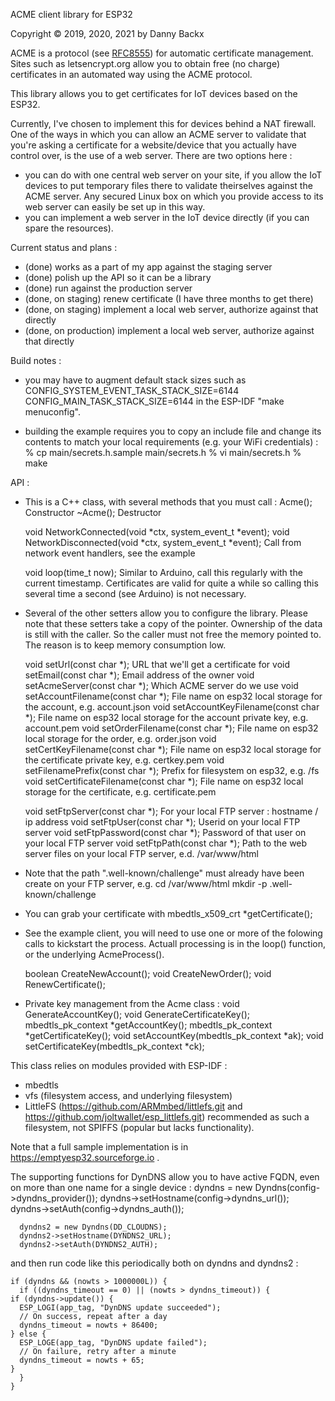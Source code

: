 ACME client library for ESP32

Copyright &copy; 2019, 2020, 2021 by Danny Backx

ACME is a protocol (see <a href="https://tools.ietf.org/html/rfc8555">RFC8555</a>) for automatic certificate management.
Sites such as letsencrypt.org allow you to obtain free (no charge) certificates in an automated way
using the ACME protocol.

This library allows you to get certificates for IoT devices based on the ESP32.

Currently, I've chosen to implement this for devices behind a NAT firewall.
One of the ways in which you can allow an ACME server to validate that you're asking a certificate for
a website/device that you actually have control over, is the use of a web server.
There are two options here :
- you can do with one central web server on your site, if you allow the IoT devices to put temporary files there to validate theirselves against the ACME server. Any secured Linux box on which you provide access to its web server can easily be set up in this way.
- you can implement a web server in the IoT device directly (if you can spare the resources).

Current status and plans :
- (done) works as a part of my app against the staging server
- (done) polish up the API so it can be a library
- (done) run against the production server
- (done, on staging) renew certificate (I have three months to get there)
- (done, on staging) implement a local web server, authorize against that directly
- (done, on production) implement a local web server, authorize against that directly

Build notes :
- you may have to augment default stack sizes such as
    CONFIG_SYSTEM_EVENT_TASK_STACK_SIZE=6144
    CONFIG_MAIN_TASK_STACK_SIZE=6144
  in the ESP-IDF "make menuconfig".

- building the example requires you to copy an include file and change its contents to match your
  local requirements (e.g. your WiFi credentials) :
    % cp main/secrets.h.sample main/secrets.h
    % vi main/secrets.h
    % make

API :
- This is a C++ class, with several methods that you must call :
    Acme();				Constructor
    ~Acme();				Destructor

    void NetworkConnected(void *ctx, system_event_t *event);
    void NetworkDisconnected(void *ctx, system_event_t *event);
    					Call from network event handlers, see the example

    void loop(time_t now);
    					Similar to Arduino, call this regularly with the current timestamp.
					Certificates are valid for quite a while so calling this several time
					a second (see Arduino) is not necessary.

- Several of the other setters allow you to configure the library.
  Please note that these setters take a copy of the pointer. Ownership of the data is still with the caller.
  So the caller must not free the memory pointed to.
  The reason is to keep memory consumption low.

    void setUrl(const char *);				URL that we'll get a certificate for
    void setEmail(const char *);			Email address of the owner
    void setAcmeServer(const char *);			Which ACME server do we use
    void setAccountFilename(const char *);		File name on esp32 local storage for the account, e.g. account.json
    void setAccountKeyFilename(const char *);		File name on esp32 local storage for the account private key, e.g. account.pem
    void setOrderFilename(const char *);		File name on esp32 local storage for the order, e.g. order.json
    void setCertKeyFilename(const char *);		File name on esp32 local storage for the certificate private key, e.g. certkey.pem
    void setFilenamePrefix(const char *);		Prefix for filesystem on esp32, e.g. /fs
    void setCertificateFilename(const char *);		File name on esp32 local storage for the certificate, e.g. certificate.pem

    void setFtpServer(const char *);			For your local FTP server : hostname / ip address
    void setFtpUser(const char *);			Userid on your local FTP server
    void setFtpPassword(const char *);			Password of that user on your local FTP server
    void setFtpPath(const char *);			Path to the web server files on your local FTP server, e.d. /var/www/html

- Note that the path ".well-known/challenge" must already have been create on your FTP server, e.g.
    cd /var/www/html
    mkdir -p .well-known/challenge

- You can grab your certificate with
    mbedtls_x509_crt *getCertificate();

- See the example client, you will need to use one or more of the folowing calls to kickstart the process.
  Actuall processing is in the loop() function, or the underlying AcmeProcess().

    boolean CreateNewAccount();
    void CreateNewOrder();
    void RenewCertificate();

- Private key management from the Acme class :
    void GenerateAccountKey();
    void GenerateCertificateKey();
    mbedtls_pk_context *getAccountKey();
    mbedtls_pk_context *getCertificateKey();
    void setAccountKey(mbedtls_pk_context *ak);
    void setCertificateKey(mbedtls_pk_context *ck);

This class relies on modules provided with ESP-IDF :
- mbedtls
- vfs (filesystem access, and underlying filesystem)
- LittleFS (https://github.com/ARMmbed/littlefs.git and https://github.com/joltwallet/esp_littlefs.git) recommended
  as such a filesystem, not SPIFFS (popular but lacks functionality).

Note that a full sample implementation is in https://emptyesp32.sourceforge.io .

The supporting functions for DynDNS allow you to have active FQDN, even on more than one name for a single device :
      dyndns = new Dyndns(config->dyndns_provider());
      dyndns->setHostname(config->dyndns_url());
      dyndns->setAuth(config->dyndns_auth());

      dyndns2 = new Dyndns(DD_CLOUDNS);
      dyndns2->setHostname(DYNDNS2_URL);
      dyndns2->setAuth(DYNDNS2_AUTH);

  and then run code like this periodically both on dyndns and dyndns2 :

    if (dyndns && (nowts > 1000000L)) {
      if ((dyndns_timeout == 0) || (nowts > dyndns_timeout)) {
	if (dyndns->update()) {
	  ESP_LOGI(app_tag, "DynDNS update succeeded");
	  // On success, repeat after a day
	  dyndns_timeout = nowts + 86400;
	} else {
	  ESP_LOGE(app_tag, "DynDNS update failed");
	  // On failure, retry after a minute
	  dyndns_timeout = nowts + 65;
	}
      }
    }

